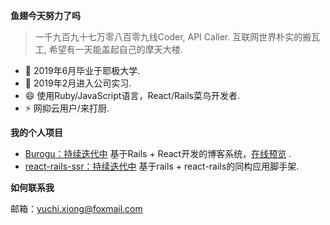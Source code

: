 **鱼翅今天努力了吗**

> 一千九百九十七万零八百零九线Coder, API Caller. 互联网世界朴实的搬瓦工, 希望有一天能盖起自己的摩天大楼.

- 🌱 2019年6月毕业于耶极大学.
- 🔭 2019年2月进入公司实习.
- 😄 使用Ruby/JavaScript语言，React/Rails菜鸟开发者.
- ⚡ 网抑云用户/来打厨.

**我的个人项目**
- [Burogu：持续迭代中](https://github.com/yuchiXiong/burogu) 基于Rails + React开发的博客系统，[在线预览](https://burogu.bubuyu.top) .
- [react-rails-ssr：持续迭代中](https://github.com/yuchiXiong/react-rails-ssr) 基于rails + react-rails的同构应用脚手架.
<!-- - [我的博客：持续迭代中](https://github.com/yuchiXiong/yuchi.xiong.top.react)：基于React开发的博客系统.-->
<!-- - [灯光编辑器：开发中](https://github.com/yuchiXiong/light-tools)：基于React开发的灯光编辑工具. -->
<!-- - ~~[ZIO：规划中](https://github.com/yuchiXiong/zio)：基于React开发的时间管理工具~~ -->

<!-- **我的工作经历** -->
<!-- - [电子音乐板](https://musicpad.mvtrail.com) -->

**如何联系我**

邮箱：yuchi.xiong@foxmail.com

<!-- - 👯 I’m looking to collaborate on ... -->
<!-- - 🤔 I’m looking for help with ... -->
<!-- - 💬 Ask me about ... -->
